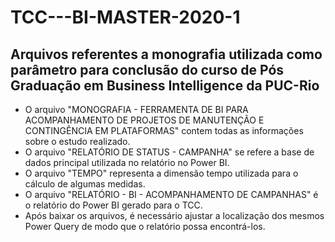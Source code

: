 # TCC---BI-MASTER-2020-1
## Arquivos referentes a monografia utilizada como parâmetro para conclusão do curso de Pós Graduação em Business Intelligence da PUC-Rio
* O arquivo "MONOGRAFIA - FERRAMENTA DE BI PARA ACOMPANHAMENTO DE PROJETOS DE MANUTENÇÃO E CONTINGÊNCIA EM PLATAFORMAS" contem todas as informações sobre o estudo realizado.
* O arquivo "RELATÓRIO DE STATUS - CAMPANHA" se refere a base de dados principal utilizada no relatório no Power BI.
* O arquivo "TEMPO" representa a dimensão tempo utilizada para o cálculo de algumas medidas.
* O arquivo "RELATÓRIO - BI - ACOMPANHAMENTO DE CAMPANHAS" é o relatório do Power BI gerado para o TCC.
* Após baixar os arquivos, é necessário ajustar a localização dos mesmos Power Query de modo que o relatório possa encontrá-los.
